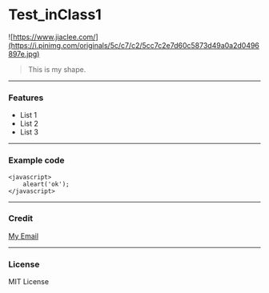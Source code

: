 # Test_inClass1
![https://www.jiaclee.com/](https://i.pinimg.com/originals/5c/c7/c2/5cc7c2e7d60c5873d49a0a2d0496897e.jpg)

> This is my shape.
---
### **Features**
- List 1
- List 2
- List 3
---
### **Example code**
```
<javascript>
    aleart('ok');
</javascript>
```
---
### **Credit**
[My Email](jiapsuic@gmail.com)

---
### **License**
MIT License